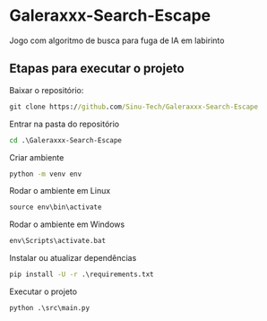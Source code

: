 # Galeraxxx-Search-Escape
Jogo com algoritmo de busca para fuga de IA em labirinto

## Etapas para executar o projeto

  Baixar o repositório:
```cmd
git clone https://github.com/Sinu-Tech/Galeraxxx-Search-Escape
```
 Entrar na pasta do repositório
 ```cmd
 cd .\Galeraxxx-Search-Escape
 ```
 Criar ambiente
 ```cmd
 python -m venv env
 ```
 Rodar o ambiente em Linux
```cmd
source env\bin\activate
```
Rodar o ambiente em Windows
```cmd
env\Scripts\activate.bat
```
  Instalar ou atualizar dependências
```cmd
pip install -U -r .\requirements.txt
```
Executar o projeto
```cmd 
python .\src\main.py
```


